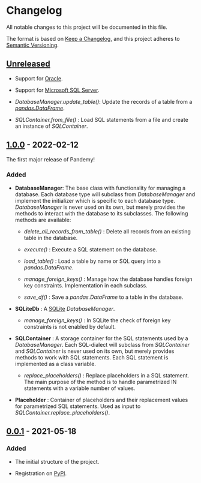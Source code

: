 # Changelog

All notable changes to this project will be documented in this file.

The format is based on [Keep a Changelog](https://keepachangelog.com/en/1.0.0/),
and this project adheres to [Semantic Versioning](https://semver.org/spec/v2.0.0.html).


## [Unreleased]

- Support for [Oracle](https://www.oracle.com/database/).

- Support for [Microsoft SQL Server](https://www.microsoft.com/en-us/sql-server/sql-server-downloads).

- *DatabaseManager.update_table()*: Update the records of a table from a [*pandas.DataFrame*](https://pandas.pydata.org/docs/reference/api/pandas.DataFrame.html#pandas.DataFrame).

- *SQLContainer.from_file()* : Load SQL statements from a file and create an instance of *SQLContainer*.


## [1.0.0] - 2022-02-12

The first major release of Pandemy!

### Added

- **DatabaseManager**: The base class with functionality for managing a database. Each database type will subclass from *DatabaseManager* and implement the initializer which is specific to each database type. *DatabaseManager* is never used on its own, but merely provides the methods to interact with the database to its subclasses. The following methods are available:

  - *delete_all_records_from_table()* : Delete all records from an existing table in the database. 

  - *execute()* : Execute a SQL statement on the database.

  - *load_table()* : Load a table by name or SQL query into a *pandas.DataFrame*.
   
  - *manage_foreign_keys()* : Manage how the database handles foreign key constraints. Implementation in each subclass.

  - *save_df()* : Save a *pandas.DataFrame* to a table in the database.


-  **SQLiteDb** : A [SQLite](https://sqlite.org/index.html) *DatabaseManager*.

   - *manage_foreign_keys()* : In SQLite the check of foreign key constraints is not enabled by default.


- **SQLContainer** : A storage container for the SQL statements used by a *DatabaseManager*. Each SQL-dialect will subclass from *SQLContainer* and *SQLContainer* is never used on its own, but merely provides methods to work with SQL statements. Each SQL statement is implemented as a class variable.

  - *replace_placeholders()* : Replace placeholders in a SQL statement. The main purpose of the method is to handle parametrized IN statements with a variable number of values.


- **Placeholder** : Container of placeholders and their replacement values for parametrized SQL statements. Used as input to *SQLContainer.replace_placeholders()*.


## [0.0.1] - 2021-05-18

### Added

- The initial structure of the project.

- Registration on [PyPI](https://pypi.org/).


[Unreleased]: https://github.com/antonlydell/Pandemy/compare/v1.0.0...HEAD
[1.0.0]: https://github.com/antonlydell/Pandemy/compare/v0.0.1...v1.0.0
[0.0.1]: https://github.com/antonlydell/Pandemy/releases/tag/v0.0.1